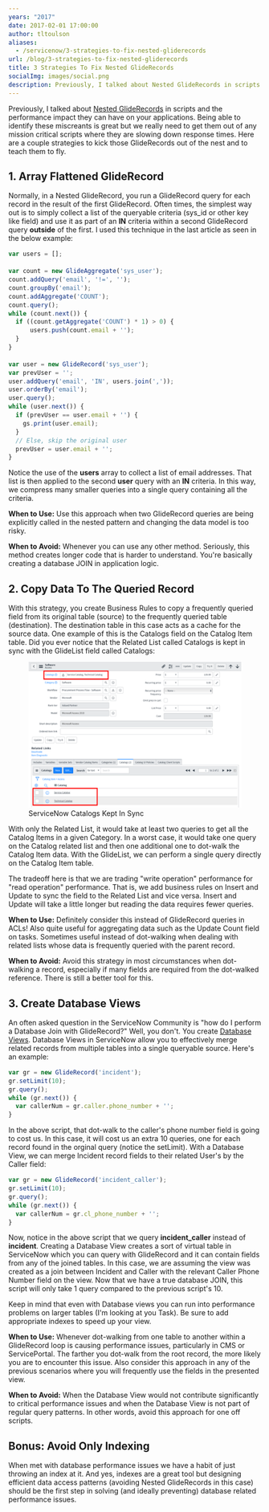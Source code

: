```yaml
---
years: "2017"
date: 2017-02-01 17:00:00
author: tltoulson
aliases:
  - /servicenow/3-strategies-to-fix-nested-gliderecords
url: /blog/3-strategies-to-fix-nested-gliderecords
title: 3 Strategies To Fix Nested GlideRecords
socialImg: images/social.png
description: Previously, I talked about Nested GlideRecords in scripts and the performance impact they can have on your applications. Being able to identify these miscreants is great but we really need to get them out of any mission critical scripts.
---
```


Previously, I talked about [Nested GlideRecords][1] in scripts and the performance impact they can have on your applications. Being able to identify these miscreants is great but we really need to get them out of any mission critical scripts where they are slowing down response times. Here are a couple strategies to kick those GlideRecords out of the nest and to teach them to fly.

## 1. Array Flattened GlideRecord

Normally, in a Nested GlideRecord, you run a GlideRecord query for each record in the result of the first GlideRecord. Often times, the simplest way out is to simply collect a list of the queryable criteria (sys_id or other key like field) and use it as part of an **IN** criteria within a second GlideRecord query **outside** of the first. I used this technique in the last article as seen in the below example:

```js
var users = [];

var count = new GlideAggregate('sys_user');
count.addQuery('email', '!=', '');
count.groupBy('email');
count.addAggregate('COUNT');
count.query();
while (count.next()) {
  if ((count.getAggregate('COUNT') * 1) > 0) {
      users.push(count.email + '');
  }
}

var user = new GlideRecord('sys_user');
var prevUser = '';
user.addQuery('email', 'IN', users.join(','));
user.orderBy('email');
user.query();
while (user.next()) {
  if (prevUser == user.email + '') {
    gs.print(user.email);
  }
  // Else, skip the original user
  prevUser = user.email + '';
}
```

Notice the use of the **users** array to collect a list of email addresses. That list is then applied to the second **user**  query with an **IN** criteria. In this way, we compress many smaller queries into a single query containing all the criteria.

**When to Use:** Use this approach when two GlideRecord queries are being explicitly called in the nested pattern and changing the data model is too risky.

**When to Avoid:** Whenever you can use any other method. Seriously, this method creates longer code that is harder to understand. You're basically creating a database JOIN in application logic.

## 2. Copy Data To The Queried Record

With this strategy, you create Business Rules to copy a frequently queried field from its original table (source) to the frequently queried table (destination). The destination table in this case acts as a cache for the source data. One example of this is the Catalogs field on the Catalog Item table. Did you ever notice that the Related List called Catalogs is kept in sync with the GlideList field called Catalogs:

<figure>
  <img src="images/ServiceNow+Catalogs+Kept+In+Sync.png" />
  <figcaption>
    ServiceNow Catalogs Kept In Sync
  </figcaption>
</figure>

With only the Related List, it would take at least two queries to get all the Catalog Items in a given Category. In a worst case, it would take one query on the Catalog related list and then one additional one to dot-walk the Catalog Item data. With the GlideList, we can perform a single query directly on the Catalog Item table.

The tradeoff here is that we are trading "write operation" performance for "read operation" performance. That is, we add business rules on Insert and Update to sync the field to the Related List and vice versa. Insert and Update will take a little longer but reading the data requires fewer queries.

**When to Use:** Definitely consider this instead of GlideRecord queries in ACLs! Also quite useful for aggregating data such as the Update Count field on tasks. Sometimes useful instead of dot-walking when dealing with related lists whose data is frequently queried with the parent record.

**When to Avoid:** Avoid this strategy in most circumstances when dot-walking a record, especially if many fields are required from the dot-walked reference. There is still a better tool for this.

## 3. Create Database Views

An often asked question in the ServiceNow Community is "how do I perform a Database Join with GlideRecord?" Well, you don't. You create [Database Views][2]. Database Views in ServiceNow allow you to effectively merge related records from multiple tables into a single queryable source. Here's an example:

```js
var gr = new GlideRecord('incident');
gr.setLimit(10);
gr.query();
while (gr.next()) {
  var callerNum = gr.caller.phone_number + '';
}
```

In the above script, that dot-walk to the caller's phone number field is going to cost us. In this case, it will cost us an extra 10 queries, one for each record found in the orginal query (notice the setLimit). With a Database View, we can merge Incident record fields to their related User's by the Caller field:

```js
var gr = new GlideRecord('incident_caller');
gr.setLimit(10);
gr.query();
while (gr.next()) {
  var callerNum = gr.cl_phone_number + '';
}
```

Now, notice in the above script that we query **incident_caller** instead of **incident**. Creating a Database View creates a sort of virtual table in ServiceNow which you can query with GlideRecord and it can contain fields from any of the joined tables. In this case, we are assuming the view was created as a join between Incident and Caller with the relevant Caller Phone Number field on the view. Now that we have a true database JOIN, this script will only take 1 query compared to the previous script's 10.

Keep in mind that even with Database views you can run into performance problems on larger tables (I'm looking at you Task). Be sure to add appropriate indexes to speed up your view.

**When to Use:** Whenever dot-walking from one table to another within a GlideRecord loop is causing performance issues, particularly in CMS or ServicePortal. The farther you dot-walk from the root record, the more likely you are to encounter this issue. Also consider this approach in any of the previous scenarios where you will frequently use the fields in the presented view.

**When to Avoid:** When the Database View would not contribute significantly to critical performance issues and when the Database View is not part of regular query patterns. In other words, avoid this approach for one off scripts.

## Bonus: Avoid Only Indexing

When met with database performance issues we have a habit of just throwing an index at it. And yes, indexes are a great tool but designing efficient data access patterns (avoiding Nested GlideRecords in this case) should be the first step in solving (and ideally preventing) database related performance issues.

[1]: /blog/nested-gliderecords-are-killing-your-app-performance
[2]: http://wiki.servicenow.com/index.php?title=Database_Views#gsc.tab=0
